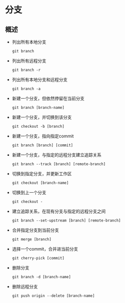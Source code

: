 # 分支

## 概述

+ 列出所有本地分支

  ```shell
  git branch
  ```

+ 列出所有远程分支

  ```shell
  git branch -r
  ```

+ 列出所有本地分支和远程分支

  ```shell
  git branch -a
  ```

+ 新建一个分支，但依然停留在当前分支

  ```shell
  git branch [branch-name]
  ```

+ 新建一个分支，并切换到该分支

  ```shell
  git checkout -b [branch]
  ```

+ 新建一个分支，指向指定commit

  ```shell
  git branch [branch] [commit]
  ```

+ 新建一个分支，与指定的远程分支建立追踪关系

  ```shell
  git branch --track [branch] [remote-branch]
  ```

+ 切换到指定分支，并更新工作区

  ```shell
  git checkout [branch-name]
  ```

+ 切换到上一个分支

  ```shell
  git checkout -
  ```

+ 建立追踪关系，在现有分支与指定的远程分支之间

  ```shell
  git branch --set-upstream [branch] [remote-branch]
  ```

+ 合并指定分支到当前分支

  ```shell
  git merge [branch]
  ```

+ 选择一个commit，合并进当前分支

  ```shell
  git cherry-pick [commit]
  ```

+ 删除分支

  ```shell
  git branch -d [branch-name]
  ```

+ 删除远程分支

  ```shell
  git push origin --delete [branch-name]
  ```
